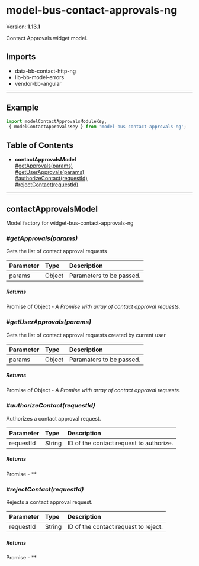 # model-bus-contact-approvals-ng


Version: **1.13.1**

Contact Approvals widget model.

## Imports

* data-bb-contact-http-ng
* lib-bb-model-errors
* vendor-bb-angular

---

## Example

```javascript
import modelContactApprovalsModuleKey,
 { modelContactApprovalsKey } from 'model-bus-contact-approvals-ng';
```

## Table of Contents
- **contactApprovalsModel**<br/>    <a href="#contactApprovalsModel_getApprovals">#getApprovals(params)</a><br/>    <a href="#contactApprovalsModel_getUserApprovals">#getUserApprovals(params)</a><br/>    <a href="#contactApprovalsModel_authorizeContact">#authorizeContact(requestId)</a><br/>    <a href="#contactApprovalsModel_rejectContact">#rejectContact(requestId)</a><br/>

---

## contactApprovalsModel

Model factory for widget-bus-contact-approvals-ng

### <a name="contactApprovalsModel_getApprovals"></a>*#getApprovals(params)*

Gets the list of contact approval requests

| Parameter | Type | Description |
| :-- | :-- | :-- |
| params | Object | Parameters to be passed. |

##### Returns

Promise of Object - *A Promise with array of contact approval requests.*

### <a name="contactApprovalsModel_getUserApprovals"></a>*#getUserApprovals(params)*

Gets the list of contact approval requests created by current user

| Parameter | Type | Description |
| :-- | :-- | :-- |
| params | Object | Paramaters to be passed. |

##### Returns

Promise of Object - *A Promise with array of contact approval requests.*

### <a name="contactApprovalsModel_authorizeContact"></a>*#authorizeContact(requestId)*

Authorizes a contact approval request.

| Parameter | Type | Description |
| :-- | :-- | :-- |
| requestId | String | ID of the contact request to authorize. |

##### Returns

Promise - **

### <a name="contactApprovalsModel_rejectContact"></a>*#rejectContact(requestId)*

Rejects a contact approval request.

| Parameter | Type | Description |
| :-- | :-- | :-- |
| requestId | String | ID of the contact request to reject. |

##### Returns

Promise - **
